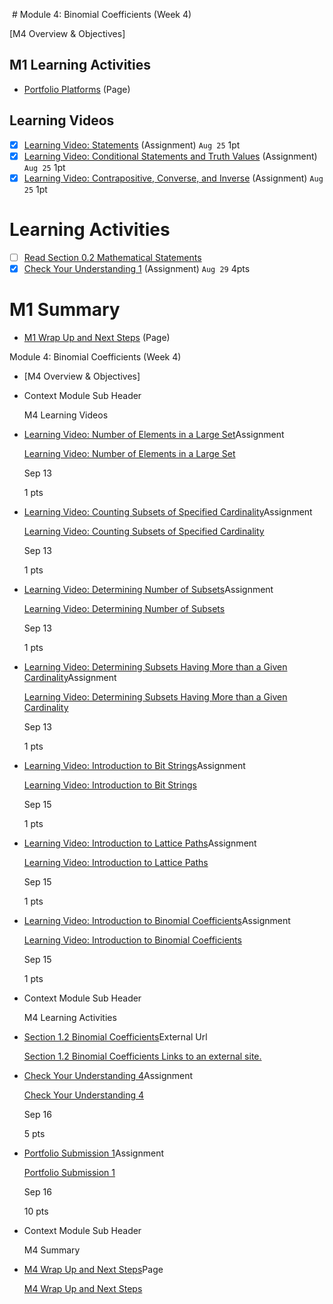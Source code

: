  # Module 4: Binomial Coefficients (Week 4)

[M4 Overview & Objectives]

## M1 Learning Activities
- [Portfolio Platforms](https://csusb.instructure.com/courses/15759/modules/items/1037403 "Portfolio Platforms") (Page)

## Learning Videos
- [x] [Learning Video: Statements](https://csusb.instructure.com/courses/15759/modules/items/1037405) (Assignment) `Aug 25` 1pt
- [x] [Learning Video: Conditional Statements and Truth Values](https://csusb.instructure.com/courses/15759/modules/items/1102317) (Assignment) `Aug 25` 1pt
- [x] [Learning Video: Contrapositive, Converse, and Inverse](https://csusb.instructure.com/courses/15759/modules/items/1102318) (Assignment) `Aug 25` 1pt

# Learning Activities
- [ ] [Read Section 0.2 Mathematical Statements](http://discrete.openmathbooks.org/dmoi3/sec_intro-statements.html "Read Section 0.2 Mathematical Statements")
- [x] [Check Your Understanding 1](https://csusb.instructure.com/courses/15759/modules/items/1037408) (Assignment) `Aug 29` 4pts

# M1 Summary
- [M1 Wrap Up and Next Steps](https://csusb.instructure.com/courses/15759/modules/items/1037411 "M1 Wrap Up and Next Steps") (Page)
 
 
 
 
 
 
 
 
 Module 4: Binomial Coefficients (Week 4)

-   [M4 Overview & Objectives]
    
-   Context Module Sub Header
    
    M4 Learning Videos
    
-   [Learning Video: Number of Elements in a Large Set](https://csusb.instructure.com/courses/15759/modules/items/1133614)Assignment
    
    [Learning Video: Number of Elements in a Large Set](https://csusb.instructure.com/courses/15759/modules/items/1133614 "Learning Video: Number of Elements in a Large Set")
    
    Sep 13
    
    1 pts
    
-   [Learning Video: Counting Subsets of Specified Cardinality](https://csusb.instructure.com/courses/15759/modules/items/1133613)Assignment
    
    [Learning Video: Counting Subsets of Specified Cardinality](https://csusb.instructure.com/courses/15759/modules/items/1133613 "Learning Video: Counting Subsets of Specified Cardinality")
    
    Sep 13
    
    1 pts
    
-   [Learning Video: Determining Number of Subsets](https://csusb.instructure.com/courses/15759/modules/items/1133611)Assignment
    
    [Learning Video: Determining Number of Subsets](https://csusb.instructure.com/courses/15759/modules/items/1133611 "Learning Video: Determining Number of Subsets")
    
    Sep 13
    
    1 pts
    
-   [Learning Video: Determining Subsets Having More than a Given Cardinality](https://csusb.instructure.com/courses/15759/modules/items/1133612)Assignment
    
    [Learning Video: Determining Subsets Having More than a Given Cardinality](https://csusb.instructure.com/courses/15759/modules/items/1133612 "Learning Video: Determining Subsets Having More than a Given Cardinality")
    
    Sep 13
    
    1 pts
    
-   [Learning Video: Introduction to Bit Strings](https://csusb.instructure.com/courses/15759/modules/items/1135052)Assignment
    
    [Learning Video: Introduction to Bit Strings](https://csusb.instructure.com/courses/15759/modules/items/1135052 "Learning Video: Introduction to Bit Strings")
    
    Sep 15
    
    1 pts
    
-   [Learning Video: Introduction to Lattice Paths](https://csusb.instructure.com/courses/15759/modules/items/1135073)Assignment
    
    [Learning Video: Introduction to Lattice Paths](https://csusb.instructure.com/courses/15759/modules/items/1135073 "Learning Video: Introduction to Lattice Paths")
    
    Sep 15
    
    1 pts
    
-   [Learning Video: Introduction to Binomial Coefficients](https://csusb.instructure.com/courses/15759/modules/items/1135072)Assignment
    
    [Learning Video: Introduction to Binomial Coefficients](https://csusb.instructure.com/courses/15759/modules/items/1135072 "Learning Video: Introduction to Binomial Coefficients")
    
    Sep 15
    
    1 pts
    
-   Context Module Sub Header
    
    M4 Learning Activities
    
-   [Section 1.2 Binomial Coefficients](https://csusb.instructure.com/courses/15759/modules/items/1037445)External Url
    
    [Section 1.2 Binomial Coefficients Links to an external site.](http://discrete.openmathbooks.org/dmoi3/sec_counting-binom.html "Section 1.2 Binomial Coefficients")
    
-   [Check Your Understanding 4](https://csusb.instructure.com/courses/15759/modules/items/1037446)Assignment
    
    [Check Your Understanding 4](https://csusb.instructure.com/courses/15759/modules/items/1037446 "Check Your Understanding 4")
    
    Sep 16
    
    5 pts
    
-   [Portfolio Submission 1](https://csusb.instructure.com/courses/15759/modules/items/1037436)Assignment
    
    [Portfolio Submission 1](https://csusb.instructure.com/courses/15759/modules/items/1037436 "Portfolio Submission 1")
    
    Sep 16
    
    10 pts
    
-   Context Module Sub Header
    
    M4 Summary
    
-   [M4 Wrap Up and Next Steps](https://csusb.instructure.com/courses/15759/modules/items/1037449)Page
    
    [M4 Wrap Up and Next Steps](https://csusb.instructure.com/courses/15759/modules/items/1037449 "M4 Wrap Up and Next Steps")